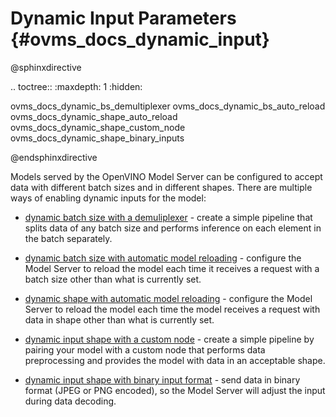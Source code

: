 # Dynamic Input Parameters {#ovms_docs_dynamic_input}

@sphinxdirective

.. toctree::
   :maxdepth: 1
   :hidden:

   ovms_docs_dynamic_bs_demultiplexer
   ovms_docs_dynamic_bs_auto_reload
   ovms_docs_dynamic_shape_auto_reload
   ovms_docs_dynamic_shape_custom_node
   ovms_docs_dynamic_shape_binary_inputs


@endsphinxdirective

Models served by the OpenVINO Model Server can be configured to accept data with different batch sizes and in different shapes.
There are multiple ways of enabling dynamic inputs for the model:

- [dynamic batch size with a demuliplexer](./dynamic_bs_demultiplexer.md) - create a simple pipeline that splits data of any batch size and performs inference on each element in the batch separately.

- [dynamic batch size with automatic model reloading](./dynamic_bs_auto_reload.md) - configure the Model Server to reload the model each time it receives a request with a batch size other than what is currently set.

- [dynamic shape with automatic model reloading](./dynamic_shape_auto_reload.md) - configure the Model Server to reload the model each time the model receives a request with data in shape other than what is currently set.

- [dynamic input shape with a custom node](./dynamic_shape_custom_node.md) - create a simple pipeline by pairing your model with a custom node that performs data preprocessing and provides the model with data in an acceptable shape.

- [dynamic input shape with binary input format](./dynamic_shape_binary_inputs.md) - send data in binary format (JPEG or PNG encoded), so the Model Server will adjust the input during data decoding. 
